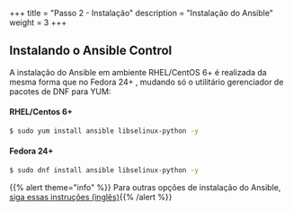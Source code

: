 +++
title = "Passo 2 - Instalação"
description = "Instalação do Ansible"
weight = 3
+++
## Instalando o Ansible Control

A instalação do Ansible em ambiente RHEL/CentOS 6+ é realizada da mesma forma que no Fedora 24+ , mudando só o utilitário gerenciador de pacotes de DNF para YUM:

#### RHEL/Centos 6+

```bash
$ sudo yum install ansible libselinux-python -y
```

#### Fedora 24+

```bash
$ sudo dnf install ansible libselinux-python -y
```

{{% alert theme="info" %}} Para outras opções de instalação do Ansible, [siga essas instruções (inglês)](http://docs.ansible.com/ansible/latest/intro_installation.html){{% /alert %}}
